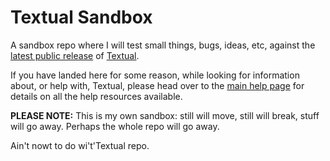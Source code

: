 # Textual Sandbox

A sandbox repo where I will test small things, bugs, ideas, etc, against the
[latest public release](https://pypi.org/project/textual/#history) of
[Textual](https://textual.textualize.io/).

If you have landed here for some reason, while looking for information
about, or help with, Textual, please head over to the [main help
page](https://textual.textualize.io/help/) for details on all the help
resources available.

**PLEASE NOTE:** This is my own sandbox: still will move, still will break,
stuff will go away. Perhaps the whole repo will go away.

Ain't nowt to do wi't'Textual repo.

[//]: # (README.md ends here)
